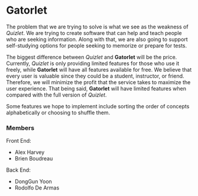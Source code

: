 # Gatorlet

The problem that we are trying to solve is what we see as the weakness of *Quizlet*. We are trying to create software that can help and teach people who are seeking information. Along with that, we are also going to support self-studying options for people seeking to memorize or prepare for tests.  

The biggest difference between *Quizlet* and **Gatorlet** will be the price. Currently, *Quizlet* is only providing limited features for those who use it freely, while **Gatorlet** will have all features available for free. We believe that every user is valuable since they could be a student, instructor, or friend. Therefore, we will minimize the profit that the service takes to maximize the user experience. That being said, **Gatorlet** will have limited features when compared with the full version of *Quizlet*.

Some features we hope to implement include sorting the order of concepts alphabetically or choosing to shuffle them.

### Members

Front End:
- Alex Harvey
- Brien Boudreau

Back End:
- DongGun Yoon
- Rodolfo De Armas
